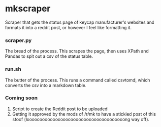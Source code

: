 # mkscraper
Scraper that gets the status page of keycap manufacturer's websites and formats it into a reddit post, or however I feel like formatting it. 

### scraper.py
The bread of the process. This scrapes the page, then uses XPath and Pandas to spit out a csv of the status table. 

### run.sh
The butter of the process. This runs a command called csvtomd, which converts the csv into a markdown table.

### Coming soon
1. Script to create the Reddit post to be uploaded
2. Getting it approved by the mods of /r/mk to have a stickied post of this stoof (loooooooooooooooooooooooooooooooooooooong way off).
